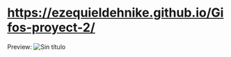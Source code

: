 # https://ezequieldehnike.github.io/Gifos-proyect-2/

Preview:
![Sin título](https://user-images.githubusercontent.com/80302600/147601725-9bd9bcbd-8d3e-44b7-a3bf-9001ca1c1e56.png)

